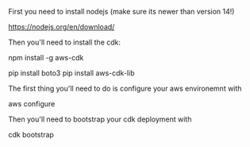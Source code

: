 
First you need to install nodejs (make sure its newer than version 14!)

https://nodejs.org/en/download/

Then you'll need to install the cdk:

npm install -g aws-cdk

pip install boto3
pip install aws-cdk-lib

The first thing you'll need to do is configure your aws environemnt with 

aws configure

Then you'll need to bootstrap your cdk deployment with 

cdk bootstrap



